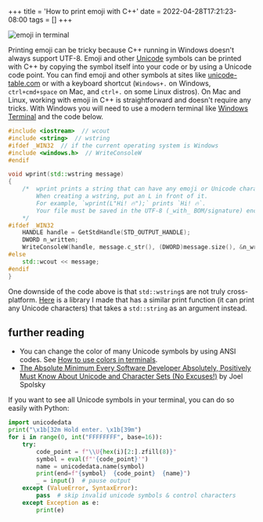 +++
title = 'How to print emoji with C++'
date = 2022-04-28T17:21:23-08:00
tags = []
+++

![emoji in terminal](/emoji_in_terminal.png)

Printing emoji can be tricky because C++ running in Windows doesn't always support UTF-8. Emoji and other [Unicode](https://en.wikipedia.org/wiki/Unicode) symbols can be printed with C++ by copying the symbol itself into your code or by using a Unicode code point. You can find emoji and other symbols at sites like [unicode-table.com](https://unicode-table.com) or with a keyboard shortcut (`Windows+.` on Windows, `ctrl+cmd+space` on Mac, and `ctrl+.` on some Linux distros). On Mac and Linux, working with emoji in C++ is straightforward and doesn't require any tricks. With Windows you will need to use a modern terminal like [Windows Terminal](https://aka.ms/terminal) and the code below.

```cpp
#include <iostream>  // wcout
#include <string>  // wstring
#ifdef _WIN32  // if the current operating system is Windows
#include <windows.h>  // WriteConsoleW
#endif

void wprint(std::wstring message)
{
    /*  wprint prints a string that can have any emoji or Unicode characters.
        When creating a wstring, put an L in front of it.
        For example, `wprint(L"Hi! 🔥");` prints `Hi! 🔥`.
        Your file must be saved in the UTF-8 (_with_ BOM/signature) encoding.
    */
#ifdef _WIN32
    HANDLE handle = GetStdHandle(STD_OUTPUT_HANDLE);
    DWORD n_written;
    WriteConsoleW(handle, message.c_str(), (DWORD)message.size(), &n_written, NULL);
#else
    std::wcout << message;
#endif
}
```

One downside of the code above is that `std::wstring`s are not truly cross-platform. [Here](https://github.com/wheelercj/ynot) is a library I made that has a similar print function (it can print any Unicode characters) that takes a `std::string` as an argument instead.

## further reading

* You can change the color of many Unicode symbols by using ANSI codes. See [How to use colors in terminals](https://blog.chriswheeler.dev/how-to-use-colors-in-terminals).
* [The Absolute Minimum Every Software Developer Absolutely, Positively Must Know About Unicode and Character Sets (No Excuses!)](https://www.joelonsoftware.com/2003/10/08/the-absolute-minimum-every-software-developer-absolutely-positively-must-know-about-Unicode-and-character-sets-no-excuses) by Joel Spolsky

If you want to see all Unicode symbols in your terminal, you can do so easily with Python:

```python
import unicodedata
print("\x1b[32m Hold enter. \x1b[39m")
for i in range(0, int("FFFFFFFF", base=16)):
    try:
        code_point = f"\\U{hex(i)[2:].zfill(8)}"
        symbol = eval(f"'{code_point}'")
        name = unicodedata.name(symbol)
        print(end=f"{symbol}  {code_point}  {name}")
        _ = input()  # pause output
    except (ValueError, SyntaxError):
        pass  # skip invalid unicode symbols & control characters
    except Exception as e:
        print(e)
```
